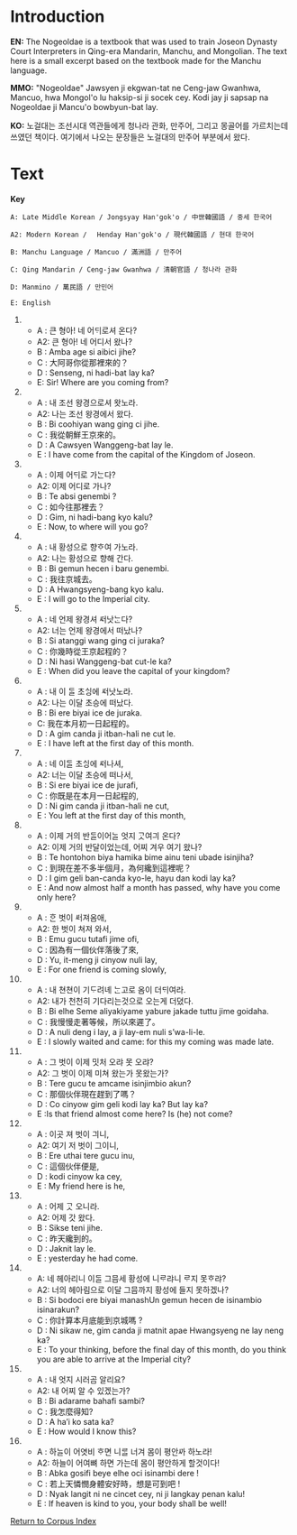 # Introduction

**EN:** The Nogeoldae is a textbook that was used to train Joseon Dynasty Court Interpreters in  Qing-era Mandarin, Manchu, and Mongolian. The text here is a small excerpt based on the textbook made for the Manchu language. 

**MMO:** "Nogeoldae" Jawsyen ji ekgwan-tat ne Ceng-jaw Gwanhwa, Mancuo, hwa Mongol'o lu haksip-si ji socek cey. Kodi jay ji sapsap na Nogeoldae ji Mancu'o bowbyun-bat lay.

**KO:** 노걸대는 조선시대 역관들에게 청나라 관화, 만주어, 그리고 몽골어를 가르치는데 쓰였던 책이다. 여기에서 나오는 문장들은 노걸대의 만주어 부분에서 왔다.

# Text

**Key**

    A: Late Middle Korean / Jongsyay Han'gok'o / 中世韓國語 / 중세 한국어

    A2: Modern Korean / ᅟHenday Han'gok'o / 現代韓國語 / 현대 한국어

    B: Manchu Language / Mancuo / 滿洲語 / 만주어

    C: Qing Mandarin / Ceng-jaw Gwanhwa / 清朝官語 / 청나라 관화

    D: Manmino / 萬民語 / 만민어 

    E: English

1. 
   * A : 큰 형아! 네 어ᄃᆡ로셔 온다?
   * A2: 큰 형아! 네 어디서 왔나?
   * B : Amba age si aibici jihe?
   * C : 大阿哥你從那裡來的？
   * D : Senseng, ni hadi-bat lay ka?
   * E: Sir! Where are you coming from? 

2. 
   * A : 내 조선 왕경으로셔 왓노라.
   * A2: 나는 조선 왕경에서 왔다. 
   * B : Bi coohiyan wang ging ci jihe.
   * C : 我從朝鮮王京來的。
   * D : A Cawsyen Wanggeng-bat lay le.
   * E : I have come from the capital of the Kingdom of Joseon. 

3.
   * A : 이제 어ᄃᆡ로 가ᄂᆞᆫ다?
   * A2: 이제 어디로 가나?
   * B : Te absi genembi ?
   * C : 如今往那裡去？
   * D : Gim, ni hadi-bang kyo kalu?
   * E : Now, to where will you go? 
   
4. 
   * A : 내 황성으로 향ᄒᆞ여 가노라.
   * A2: 나는 황성으로 향해 간다.
   * B : Bi gemun hecen i baru genembi.
   * C : 我往京城去。
   * D : A Hwangsyeng-bang kyo kalu.
   * E : I will go to the Imperial city. 
   
5. 
   * A : 네 언제 왕경셔 ᄯᅥ낫ᄂᆞᆫ다?
   * A2: 너는 언제 왕경에서 떠났나?
   * B : Si atanggi wang ging ci juraka?
   * C : 你幾時從王京起程的？
   * D : Ni hasi Wanggeng-bat cut-le ka?  
   * E : When did you leave the capital of your kingdom?

6. 
   * A : 내 이 ᄃᆞᆯ 초ᄉᆡᆼ에 ᄯᅥ낫노라.
   * A2: 나는 이달 초승에 떠났다.
   * B : Bi ere biyai ice de juraka.
   * C: 我在本月初一日起程的。
   * D : A gim canda ji itban-hali ne cut le. 
   * E : I have left at the first day of this month.
   
7. 
   * A : 네 이ᄃᆞᆯ 초ᄉᆡᆼ에 ᄯᅥ나셔,
   * A2: 너는 이달 초승에 떠나서,
   * B : Si ere biyai ice de jurafi,
   * C : 你既是在本月一日起程的,
   * D : Ni gim canda ji itban-hali ne cut,
   * E : You left at the first day of this month,  

8. 
   * A : 이제 거의 반ᄃᆞᆯ이어ᄂᆞᆯ 엇지 ᄀᆞᆺ여긔 온다?
   * A2: 이제 거의 반달이었는데, 어찌 겨우 여기 왔나?
   * B : Te hontohon biya hamika bime ainu teni ubade isinjiha?
   * C : 到現在差不多半個月，為何纔到這裡呢？
   * D : I gim geli ban-canda kyo-le, hayu dan kodi lay ka?
   * E : And now almost half a month has passed, why have you come only here? 
   
9. 
   * A : ᄒᆞᆫ 벗이 ᄹᅥ져옴애,
   * A2: 한 벗이 쳐져 와서,
   * B : Emu gucu tutafi jime ofi,
   * C : 因為有一個伙伴落後了來,
   * D : Yu, it-meng ji cinyow nuli lay, 
   * E : For one friend is coming slowly,
   
10. 
    * A : 내 쳔쳔이 기ᄃᆞ려녜 ᄂᆞᆫ고로 옴이 더ᄃᆡ여라.
    * A2: 내가 천천히 기다리는것으로 오는게 더뎠다. 
    * B : Bi elhe Seme aliyakiyame yabure jakade tuttu jime goidaha.
    * C : 我慢慢走著等候，所以來遲了。
    * D : A nuli deng i lay, a ji lay-em nuli s’wa-li-le.
    * E : I slowly waited and came: for this my coming was made late. 

11. 
    * A : 그 벗이 이제 밋처 오랴 못 오랴?
    * A2: 그 벗이 이제 미쳐 왔는가 못왔는가?
    * B : Tere gucu te amcame isinjimbio akun?
    * C : 那個伙伴現在趕到了嗎？
    * D : Co cinyow gim geli kodi lay ka? But lay ka?
    * E :Is that friend almost come here? Is (he) not come? 

12. 
    * A : 이곳 져 벗이 긔니,
    * A2: 여기 저 벗이 그이니, 
    * B : Ere uthai tere gucu inu,
    * C : 這個伙伴便是,
    * D : kodi cinyow ka cey, 
    * E : My friend here is he, 

13. 
    * A : 어제 ᄀᆞᆺ 오니라.
    * A2: 어제 갓 왔다. 
    * B : Sikse teni jihe.
    * C : 昨天纔到的。
    * D : Jaknit lay le. 
    * E : yesterday he had come. 

14. 
    * A: 네 헤아리니 이ᄃᆞᆯ 그믐세 황성에 니ᄅᆞ랴니 ᄅᆞ지 못ᄒᆞ랴?
    * A2: 너의 헤아림으로 이달 그믐까지 황성에 들지 못하겠나?
    * B : Si bodoci ere biyai manashUn gemun hecen de isinambio isinarakun?
    * C : 你計算本月底能到京城嗎 ?
    * D : Ni sikaw ne, gim canda ji matnit apae Hwangsyeng ne lay neng ka?  
    * E : To your thinking, before the final day of this month, do you think you are able to arrive at the Imperial city? 

15. 
    * A : 내 엇지 시러곰 알리요?
    * A2: 내 어찌 알 수 있겠는가?
    * B : Bi adarame bahafi sambi?
    * C : 我怎麼得知?
    * D : A ha’i ko sata ka? 
    * E : How would I know this?

16. 
    * A : 하ᄂᆞᆯ이 어엿비 ᄒᆞ면 니ᄅᆞᆯ 너겨 몸이 평안ᄭᅡ 하노라!
    * A2: 하늘이 어여뼈 하면 가는데 몸이 평안하게 할것이다!
    * B : Abka gosifi beye elhe oci isinambi dere !
    * C : 若上天憐憫身體安好時，想是可到吧 !
    * D : Nyak langit ni ne cincet cey, ni ji langkay penan kalu!
    * E : If heaven is kind to you, your body shall be well! 

[Return to Corpus Index](https://github.com/Manmino/corpus#readme)
